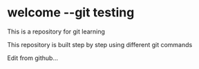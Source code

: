 


# welcome --git testing

This is a repository for git learning

This repository is built step by step using different git commands

Edit from github...
